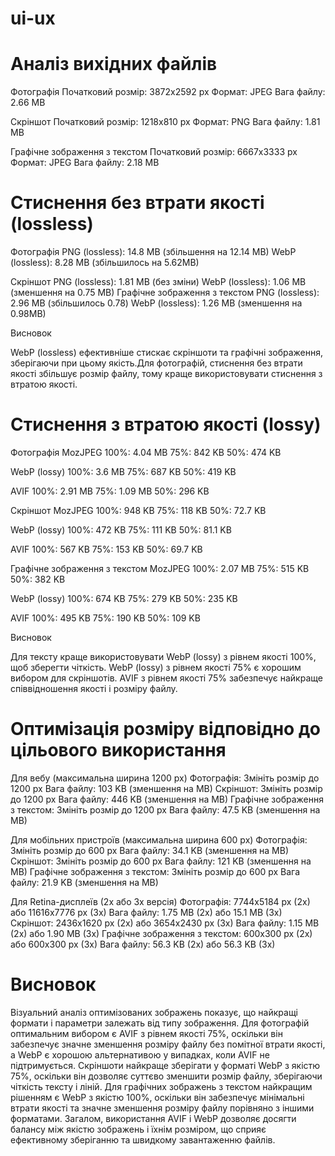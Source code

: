 # ui-ux
# Аналіз вихідних файлів
Фотографія
Початковий розмір: 3872x2592 px
Формат: JPEG
Вага файлу: 2.66 MB

Скріншот
Початковий розмір: 1218x810 px
Формат: PNG
Вага файлу: 1.81 MB

Графічне зображення з текстом
Початковий розмір: 6667x3333 px
Формат: JPEG
Вага файлу: 2.18 MB

# Стиснення без втрати якості (lossless)
Фотографія
PNG (lossless): 14.8 MB (збільшення на 12.14 MB)
WebP (lossless): 8.28 MB (збільшилось на 5.62MB)

Скріншот
PNG (lossless): 1.81 MB (без зміни)
WebP (lossless): 1.06 MB (зменшення на  0.75 MB)
Графічне зображення з текстом
PNG (lossless): 2.96 MB (збільшилось 0.78)
WebP (lossless): 1.26 MB (зменшення на 0.98MB)

Висновок

WebP (lossless) ефективніше стискає скріншоти та графічні зображення, зберігаючи при цьому якість.Для фотографій, стиснення без втрати якості збільшує розмір файлу, тому краще використовувати стиснення з втратою якості.

# Стиснення з втратою якості (lossy)
Фотографія
MozJPEG
100%: 4.04 MB
75%: 842 KB
50%: 474 KB

WebP (lossy)
100%: 3.6 MB
75%: 687 KB
50%: 419 KB

AVIF
100%: 2.91 MB
75%: 1.09 MB
50%: 296 KB

Скріншот
MozJPEG
100%:  948 KB
75%: 118 KB
50%: 72.7 KB

WebP (lossy)
100%: 472 KB
75%: 111 KB
50%: 81.1 KB

AVIF
100%: 567 KB
75%: 153 KB
50%: 69.7 KB

Графічне зображення з текстом
MozJPEG
100%: 2.07 MB
75%: 515 KB
50%: 382 KB

WebP (lossy)
100%: 674 KB
75%: 279 KB
50%: 235 KB

AVIF
100%: 495 KB
75%: 190 KB
50%: 109 KB

Висновок

Для тексту краще використовувати WebP (lossy) з рівнем якості 100%, щоб зберегти чіткість. WebP (lossy) з рівнем якості 75% є хорошим вибором для скріншотів. AVIF з рівнем якості 75% забезпечує найкраще співвідношення якості і розміру файлу.

# Оптимізація розміру відповідно до цільового використання
Для вебу (максимальна ширина 1200 px)
Фотографія: Змініть розмір до 1200 px
Вага файлу: 103 KB (зменшення на  MB)
Скріншот: Змініть розмір до 1200 px
Вага файлу: 446 KB (зменшення на  MB)
Графічне зображення з текстом: Змініть розмір до 1200 px
Вага файлу: 47.5 KB (зменшення на MB)

Для мобільних пристроїв (максимальна ширина 600 px)
Фотографія: Змініть розмір до 600 px
Вага файлу: 34.1 KB (зменшення на  MB)
Скріншот: Змініть розмір до 600 px
Вага файлу: 121 KB (зменшення на  MB)
Графічне зображення з текстом: Змініть розмір до 600 px
Вага файлу: 21.9 KB (зменшення на  MB)

Для Retina-дисплеїв (2x або 3x версія)
Фотографія: 7744x5184 px (2x) або 11616x7776 px (3x)
Вага файлу: 1.75 MB (2x) або 15.1 MB (3x)
Скріншот: 2436x1620 px (2x) або 3654x2430 px (3x)
Вага файлу: 1.15 MB (2x) або 1.90 MB (3x)
Графічне зображення з текстом: 600x300 px (2x) або 600x300 px (3x)
Вага файлу: 56.3 KB (2x) або 56.3 KB (3x)
# Висновок
Візуальний аналіз оптимізованих зображень показує, що найкращі формати і параметри залежать від типу зображення. Для фотографій оптимальним вибором є AVIF з рівнем якості 75%, оскільки він забезпечує значне зменшення розміру файлу без помітної втрати якості, а WebP є хорошою альтернативою у випадках, коли AVIF не підтримується. Скріншоти найкраще зберігати у форматі WebP з якістю 75%, оскільки він дозволяє суттєво зменшити розмір файлу, зберігаючи чіткість тексту і ліній. Для графічних зображень з текстом найкращим рішенням є WebP з якістю 100%, оскільки він забезпечує мінімальні втрати якості та значне зменшення розміру файлу порівняно з іншими форматами. Загалом, використання AVIF і WebP дозволяє досягти балансу між якістю зображень і їхнім розміром, що сприяє ефективному зберіганню та швидкому завантаженню файлів.
